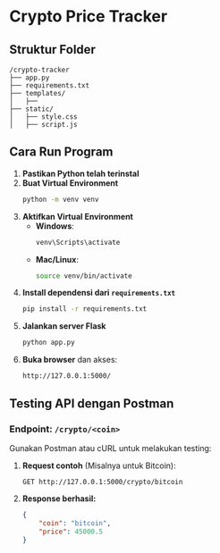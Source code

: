 # Crypto Price Tracker
## Struktur Folder
```
/crypto-tracker
├── app.py                 
├── requirements.txt       
├── templates/
│   ├── 
├── static/
│   ├── style.css         
│   ├── script.js         
```

## Cara Run Program
1. **Pastikan Python telah terinstal**
2. **Buat Virtual Environment**
   ```bash
   python -m venv venv
   ```
3. **Aktifkan Virtual Environment**
   - **Windows**:
     ```bash
     venv\Scripts\activate
     ```
   - **Mac/Linux**:
     ```bash
     source venv/bin/activate
     ```
4. **Install dependensi dari `requirements.txt`**
   ```bash
   pip install -r requirements.txt
   ```
5. **Jalankan server Flask**
   ```bash
   python app.py
   ```
6. **Buka browser** dan akses:
   ```
   http://127.0.0.1:5000/
   ```

## Testing API dengan Postman
### Endpoint: `/crypto/<coin>`

Gunakan Postman atau cURL untuk melakukan testing:
1. **Request contoh** (Misalnya untuk Bitcoin):
   ```
   GET http://127.0.0.1:5000/crypto/bitcoin
   ```
2. **Response berhasil:**
   ```json
   {
       "coin": "bitcoin",
       "price": 45000.5
   }
   ```



